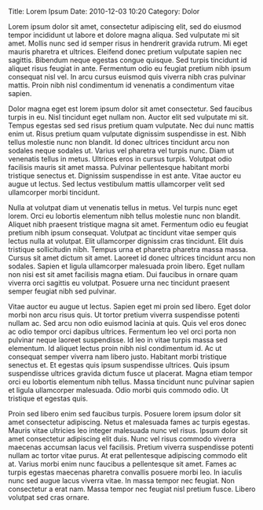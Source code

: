 Title: Lorem Ipsum
Date: 2010-12-03 10:20
Category: Dolor

Lorem ipsum dolor sit amet, consectetur adipiscing elit, sed do eiusmod tempor
incididunt ut labore et dolore magna aliqua. Sed vulputate mi sit amet. Mollis
nunc sed id semper risus in hendrerit gravida rutrum. Mi eget mauris pharetra
et ultrices. Eleifend donec pretium vulputate sapien nec sagittis. Bibendum
neque egestas congue quisque. Sed turpis tincidunt id aliquet risus feugiat in
ante. Fermentum odio eu feugiat pretium nibh ipsum consequat nisl vel. In arcu
cursus euismod quis viverra nibh cras pulvinar mattis. Proin nibh nisl
condimentum id venenatis a condimentum vitae sapien.

Dolor magna eget est lorem ipsum dolor sit amet consectetur. Sed faucibus
turpis in eu. Nisl tincidunt eget nullam non. Auctor elit sed vulputate mi sit.
Tempus egestas sed sed risus pretium quam vulputate. Nec dui nunc mattis enim
ut. Risus pretium quam vulputate dignissim suspendisse in est. Nibh tellus
molestie nunc non blandit. Id donec ultrices tincidunt arcu non sodales neque
sodales ut. Varius vel pharetra vel turpis nunc. Diam ut venenatis tellus in
metus. Ultrices eros in cursus turpis. Volutpat odio facilisis mauris sit amet
massa. Pulvinar pellentesque habitant morbi tristique senectus et. Dignissim
suspendisse in est ante. Vitae auctor eu augue ut lectus. Sed lectus vestibulum
mattis ullamcorper velit sed ullamcorper morbi tincidunt.

Nulla at volutpat diam ut venenatis tellus in metus. Vel turpis nunc eget
lorem. Orci eu lobortis elementum nibh tellus molestie nunc non blandit.
Aliquet nibh praesent tristique magna sit amet. Fermentum odio eu feugiat
pretium nibh ipsum consequat. Volutpat ac tincidunt vitae semper quis lectus
nulla at volutpat. Elit ullamcorper dignissim cras tincidunt. Elit duis
tristique sollicitudin nibh. Tempus urna et pharetra pharetra massa massa.
Cursus sit amet dictum sit amet. Laoreet id donec ultrices tincidunt arcu non
sodales. Sapien et ligula ullamcorper malesuada proin libero. Eget nullam non
nisi est sit amet facilisis magna etiam. Dui faucibus in ornare quam viverra
orci sagittis eu volutpat. Posuere urna nec tincidunt praesent semper feugiat
nibh sed pulvinar.

Vitae auctor eu augue ut lectus. Sapien eget mi proin sed libero. Eget dolor
morbi non arcu risus quis. Ut tortor pretium viverra suspendisse potenti nullam
ac. Sed arcu non odio euismod lacinia at quis. Quis vel eros donec ac odio
tempor orci dapibus ultrices. Fermentum leo vel orci porta non pulvinar neque
laoreet suspendisse. Id leo in vitae turpis massa sed elementum. Id aliquet
lectus proin nibh nisl condimentum id. Ac ut consequat semper viverra nam
libero justo. Habitant morbi tristique senectus et. Et egestas quis ipsum
suspendisse ultrices. Quis ipsum suspendisse ultrices gravida dictum fusce ut
placerat. Magna etiam tempor orci eu lobortis elementum nibh tellus. Massa
tincidunt nunc pulvinar sapien et ligula ullamcorper malesuada. Odio morbi quis
commodo odio. Ut tristique et egestas quis.

Proin sed libero enim sed faucibus turpis. Posuere lorem ipsum dolor sit amet
consectetur adipiscing. Netus et malesuada fames ac turpis egestas. Mauris
vitae ultricies leo integer malesuada nunc vel risus. Ipsum dolor sit amet
consectetur adipiscing elit duis. Nunc vel risus commodo viverra maecenas
accumsan lacus vel facilisis. Pretium viverra suspendisse potenti nullam ac
tortor vitae purus. At erat pellentesque adipiscing commodo elit at. Varius
morbi enim nunc faucibus a pellentesque sit amet. Fames ac turpis egestas
maecenas pharetra convallis posuere morbi leo. In iaculis nunc sed augue lacus
viverra vitae. In massa tempor nec feugiat. Non consectetur a erat nam. Massa
tempor nec feugiat nisl pretium fusce. Libero volutpat sed cras ornare.
